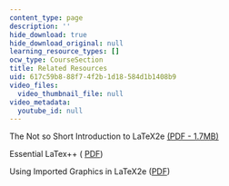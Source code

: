```yaml
---
content_type: page
description: ''
hide_download: true
hide_download_original: null
learning_resource_types: []
ocw_type: CourseSection
title: Related Resources
uid: 617c59b8-88f7-4f2b-1d18-584d1b1408b9
video_files:
  video_thumbnail_file: null
video_metadata:
  youtube_id: null
---
```


The Not so Short Introduction to LaTeX2e [(PDF - 1.7MB)](https://tobi.oetiker.ch/lshort/lshort.pdf)

Essential LaTex++ ( [PDF](http://noodle.med.yale.edu/latex/essential.pdf))

Using Imported Graphics in LaTeX2e ([PDF](http://www.ctan.org/tex-archive/info/epslatex.pdf))